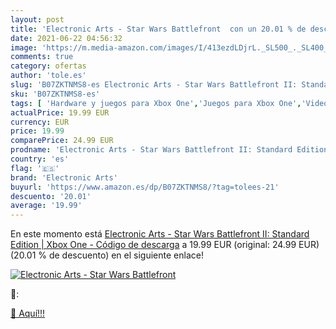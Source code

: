 ```yaml
---
layout: post
title: 'Electronic Arts - Star Wars Battlefront  con un 20.01 % de descuento'
date: 2021-06-22 04:56:32
image: 'https://m.media-amazon.com/images/I/413ezdLDjrL._SL500_._SL400_.jpg'
comments: true
category: ofertas
author: 'tole.es'
slug: 'B07ZKTNMS8-es Electronic Arts - Star Wars Battlefront II: Standard...'
sku: 'B07ZKTNMS8-es'
tags: [ 'Hardware y juegos para Xbox One','Juegos para Xbox One','Videojuegos','electronic arts','xbox', ]
actualPrice: 19.99 EUR
currency: EUR
price: 19.99
comparePrice: 24.99 EUR
prodname: 'Electronic Arts - Star Wars Battlefront II: Standard Edition | Xbox One - Código de descarga'
country: 'es'
flag: '🇪🇸'
brand: 'Electronic Arts'
buyurl: 'https://www.amazon.es/dp/B07ZKTNMS8/?tag=tolees-21'
descuento: '20.01'
average: '19.99'
---
```


En este momento está [Electronic Arts - Star Wars Battlefront II: Standard Edition | Xbox One - Código de descarga](https://www.amazon.es/dp/B07ZKTNMS8/?tag=tolees-21) a 19.99 EUR (original: 24.99 EUR) (20.01 %  de descuento) en el siguiente enlace!

[![Electronic Arts - Star Wars Battlefront ](https://m.media-amazon.com/images/I/413ezdLDjrL._SL500_._SL400_.jpg)](https://www.amazon.es/dp/B07ZKTNMS8/?tag=tolees-21)

🔎:


[🛒 Aquí!!!](https://www.amazon.es/dp/B07ZKTNMS8/?tag=tolees-21)
